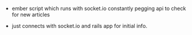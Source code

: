 * ember script which runs with socket.io constantly pegging api to check for new articles
- just connects with socket.io and rails app for initial info.